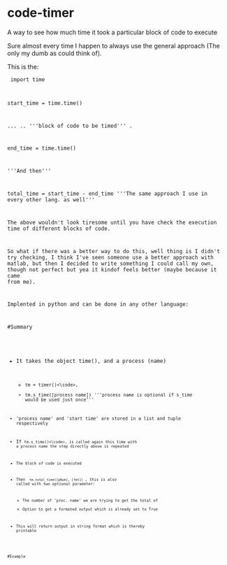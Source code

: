 # code-timer
A way to see how much time it took a particular block of code to execute

Sure almost every time I happen to always use the general approach (The only my dumb as could think of).

This is the:

<code> import time

start_time = time.time()

...
..        '''block of code to be timed'''
.

end_time = time.time()

'''And then'''

total_time = start_time - end_time '''The same approach I use in every other lang. as well'''

The above wouldn't look tiresome until you have check the execution time of different blocks of code.

So what if there was a better way to do this, well thing is I didn't try checking,
I think I've seen someone use a better approach with matlab, but then I decided to write something I could call my own, though not perfect but yea it kindof feels better (maybe because it came from me).

Implented in python and can be done in any other language:

#Summary

- It takes the object time(), and a process (name)
  - <code>tm = timer()<\code>,
  - tm.s_time([process name])  '''process name is optional if s_time would be used just once'''

- 'process name' and 'start time' are stored in a list and tuple respectively

- If <code>tm.s_time()<\code>, is called again this time with a process name the step directly above is repeated

- The block of code is executed

- Then <code> tm.total_time([pNum], [fmt]) </code>, this is also called with two optional parameter:
  - The number of 'proc. name' we are trying to get the total of
  - Option to get a formated output which is already set to True

- This will return output in string format which is thereby printable

#Example


